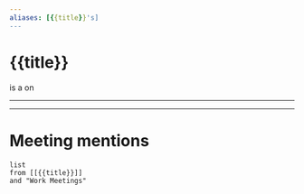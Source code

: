 ```yaml
---
aliases: [{{title}}'s]
---
```

# {{title}}
is a 
on

---


---
# Meeting mentions
```dataview
list
from [[{{title}}]]
and "Work Meetings"
```